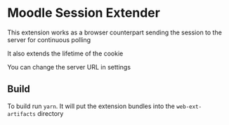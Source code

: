 # Moodle Session Extender

This extension works as a browser counterpart sending the session to the server for continuous polling

It also extends the lifetime of the cookie

You can change the server URL in settings


## Build

To build run `yarn`. It will put the extension bundles into the `web-ext-artifacts` directory